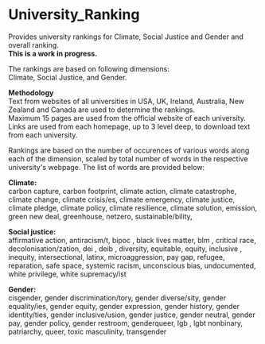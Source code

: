 # University_Ranking
Provides university rankings for Climate, Social Justice and Gender and overall ranking.  
<b>This is a work in progress.</b>     
  
The rankings are based on following dimensions:  
Climate, Social Justice, and Gender.

<b>Methodology</b>  
Text from websites of all universities in USA, UK, Ireland, Australia, New Zealand and Canada are used to determine the rankings.  
Maximum 15 pages are used from the official website of each university.  
Links are used from each homepage, up to 3 level deep, to download text from each university.  

Rankings are based on the number of occurences of various words along each of the dimension, scaled by total number of words in the respective university's webpage. The list of words are provided below:   

<b>Climate:</b>  
carbon capture,
carbon footprint,
climate action,
climate catastrophe,
climate change,
climate crisis/es,
climate emergency,
climate justice,
climate pledge,
climate policy,
climate resilience,
climate solution,
emission,
green new deal,
greenhouse,
netzero,
sustainable/bility,



<b>Social justice:</b>    
affirmative action,
antiracism/t,
bipoc ,
black lives matter,
 blm ,
critical race,
 decolonisation/zation,
 dei ,
 deib ,
diversity,
equitable,
equity,
inclusive ,
inequity,
intersectional,
latinx,
microaggression,
pay gap,
refugee,
 reparation,
safe space,
systemic racism,
unconscious bias,
undocumented,
white privilege,
white supremacy/ist



<b>Gender:</b>     
cisgender,
gender discrimination/tory,
gender diverse/sity,
gender equality/ies,
gender equity,
gender expression,
gender history,
gender identity/ties,
gender inclusive/usion,
gender justice,
gender neutral,
gender pay,
gender policy,
gender restroom,
genderqueer,
 lgb ,
 lgbt
nonbinary,
patriarchy,
queer,
toxic masculinity,
transgender




